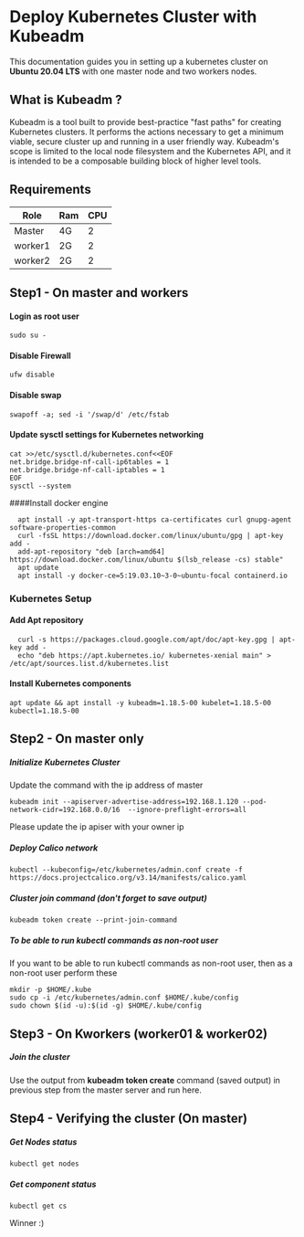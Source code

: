 # Deploy Kubernetes Cluster with Kubeadm  
This documentation guides you in setting up a kubernetes cluster on __Ubuntu 20.04 LTS__ with one master node and two workers nodes.
##  What is Kubeadm ?
Kubeadm is a tool built to provide best-practice "fast paths" for creating Kubernetes clusters. It performs the actions necessary to get a minimum viable, secure cluster up and running in a user friendly way. Kubeadm's scope is limited to the local node filesystem and the Kubernetes API, and it is intended to be a composable building block of higher level tools.
## Requirements
| Role |Ram  | CPU |
| --- | --- | --- |
| Master | 4G | 2 |
| worker1 | 2G | 2 |
| worker2 | 2G | 2 |

## Step1 - On master and workers
#### Login as root user 
```
sudo su -
```
#### Disable Firewall 
```
ufw disable
```
#### Disable swap 
```
swapoff -a; sed -i '/swap/d' /etc/fstab
```
#### Update sysctl settings for Kubernetes networking
```
cat >>/etc/sysctl.d/kubernetes.conf<<EOF
net.bridge.bridge-nf-call-ip6tables = 1
net.bridge.bridge-nf-call-iptables = 1
EOF
sysctl --system
```
####Install docker engine
```
  apt install -y apt-transport-https ca-certificates curl gnupg-agent software-properties-common
  curl -fsSL https://download.docker.com/linux/ubuntu/gpg | apt-key add -
  add-apt-repository "deb [arch=amd64] https://download.docker.com/linux/ubuntu $(lsb_release -cs) stable"
  apt update
  apt install -y docker-ce=5:19.03.10~3-0~ubuntu-focal containerd.io
```
### Kubernetes Setup
#### Add Apt repository
```
  curl -s https://packages.cloud.google.com/apt/doc/apt-key.gpg | apt-key add -
  echo "deb https://apt.kubernetes.io/ kubernetes-xenial main" > /etc/apt/sources.list.d/kubernetes.list
```
#### Install Kubernetes components
```
apt update && apt install -y kubeadm=1.18.5-00 kubelet=1.18.5-00 kubectl=1.18.5-00
```
## Step2 - On master only
##### Initialize Kubernetes Cluster
Update the command with the ip address of master
```
kubeadm init --apiserver-advertise-address=192.168.1.120 --pod-network-cidr=192.168.0.0/16  --ignore-preflight-errors=all
```
Please update the ip apiser with your owner ip
##### Deploy Calico network
```
kubectl --kubeconfig=/etc/kubernetes/admin.conf create -f https://docs.projectcalico.org/v3.14/manifests/calico.yaml
```

##### Cluster join command (don't forget to save output)
```
kubeadm token create --print-join-command
```
##### To be able to run kubectl commands as non-root user
If you want to be able to run kubectl commands as non-root user, then as a non-root user perform these
```
mkdir -p $HOME/.kube
sudo cp -i /etc/kubernetes/admin.conf $HOME/.kube/config
sudo chown $(id -u):$(id -g) $HOME/.kube/config
```
## Step3 - On Kworkers (worker01 & worker02)
##### Join the cluster
Use the output from __kubeadm token create__  command (saved output) in previous step from the master server and run here.

## Step4 - Verifying the cluster (On master)
##### Get Nodes status
```
kubectl get nodes
```
##### Get component status
```
kubectl get cs
```
Winner :)
